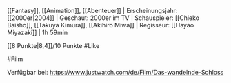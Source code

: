 [[Fantasy]], [[Animation]], [[Abenteuer]] | Erscheinungsjahr: [[2000er|2004]] | Geschaut: 2000er im TV | Schauspieler: [[Chieko Baisho]], [[Takuya Kimura]], [[Akihiro Miwa]] | Regisseur: [[Hayao Miyazaki]] | 1h 59min

[[8 Punkte|8,4]]/10 Punkte #Like 


#Film 

Verfügbar bei: https://www.justwatch.com/de/Film/Das-wandelnde-Schloss
